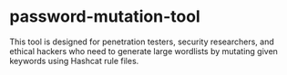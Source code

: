 # password-mutation-tool
This tool is designed for penetration testers, security researchers, and ethical hackers who need to generate large wordlists by mutating given keywords using Hashcat rule files.
